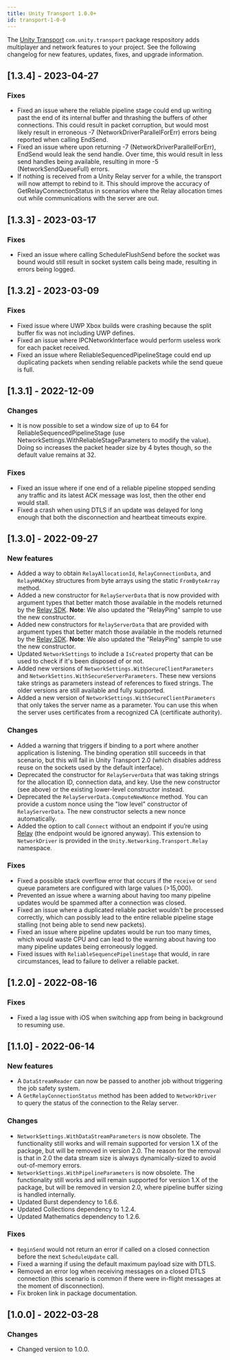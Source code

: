 ```yaml
---
title: Unity Transport 1.0.0+
id: transport-1-0-0
---
```


The [Unity Transport](https://docs-multiplayer.unity3d.com/transport/1.0.0/about/) `com.unity.transport` package respository adds multiplayer and network features to your project. See the following changelog for new features, updates, fixes, and upgrade information.

## [1.3.4] - 2023-04-27

### Fixes

- Fixed an issue where the reliable pipeline stage could end up writing past the end of its internal buffer and thrashing the buffers of other connections. This could result in packet corruption, but would most likely result in erroneous -7 (NetworkDriverParallelForErr) errors being reported when calling EndSend.
- Fixed an issue where upon returning -7 (NetworkDriverParallelForErr), EndSend would leak the send handle. Over time, this would result in less send handles being available, resulting in more -5 (NetworkSendQueueFull) errors.
- If nothing is received from a Unity Relay server for a while, the transport will now attempt to rebind to it. This should improve the accuracy of GetRelayConnectionStatus in scenarios where the Relay allocation times out while communications with the server are out.

## [1.3.3] - 2023-03-17

### Fixes

- Fixed an issue where calling ScheduleFlushSend before the socket was bound would still result in socket system calls being made, resulting in errors being logged.

## [1.3.2] - 2023-03-09

### Fixes

- Fixed issue where UWP Xbox builds were crashing because the split buffer fix was not including UWP defines.
- Fixed an issue where IPCNetworkInterface would perform useless work for each packet received.
- Fixed an issue where ReliableSequencedPipelineStage could end up duplicating packets when sending reliable packets while the send queue is full.

## [1.3.1] - 2022-12-09

### Changes

- It is now possible to set a window size of up to 64 for ReliableSequencedPipelineStage (use NetworkSettings.WithReliableStageParameters to modify the value). Doing so increases the packet header size by 4 bytes though, so the default value remains at 32.

### Fixes
- Fixed an issue where if one end of a reliable pipeline stopped sending any traffic and its latest ACK message was lost, then the other end would stall.
- Fixed a crash when using DTLS if an update was delayed for long enough that both the disconnection and heartbeat timeouts expire.

## [1.3.0] - 2022-09-27

### New features

* Added a way to obtain `RelayAllocationId`, `RelayConnectionData`, and `RelayHMACKey` structures from byte arrays using the static `FromByteArray` method.
* Added a new constructor for `RelayServerData` that is now provided with argument types that better match those available in the models returned by the [Relay SDK](https://docs.unity.com/relay/SDK/sdk.html). **Note**: We also updated the "RelayPing" sample to use the new constructor.
* Added new constructors for `RelayServerData` that are provided with argument types that better match those available in the models returned by the [Relay SDK](https://docs.unity.com/relay/SDK/sdk.html). **Note**: We also updated the "RelayPing" sample to use the new constructor.
* Updated `NetworkSettings` to include a `IsCreated` property that can be used to check if it's been disposed of or not.
* Added new versions of `NetworkSettings.WithSecureClientParameters` and `NetworkSettins.WithSecureServerParameters`. These new versions take strings as parameters instead of references to fixed strings. The older versions are still available and fully supported.
* Added a new version of `NetworkSettings.WithSecureClientParameters` that only takes the server name as a parameter. You can use this when the server uses certificates from a recognized CA (certificate authority).

### Changes

* Added a warning that triggers if binding to a port where another application is listening. The binding operation still succeeds in that scenario, but this will fail in Unity Transport 2.0 (which disables address reuse on the sockets used by the default interface).
* Deprecated the constructor for `RelayServerData` that was taking strings for the allocation ID, connection data, and key. Use the new constructor (see above) or the existing lower-level constructor instead.
* Deprecated the `RelayServerData.ComputeNewNonce` method. You can provide a custom nonce using the "low level" constructor of `RelayServerData`. The new constructor selects a new nonce automatically.
* Added the option to call `Connect` without an endpoint if you’re using [Relay](https://docs.unity.com/relay) (the endpoint would be ignored anyway). This extension to `NetworkDriver` is provided in the `Unity.Networking.Transport.Relay` namespace.

### Fixes

* Fixed a possible stack overflow error that occurs if the `receive` or `send` queue parameters are configured with large values (>15,000).
* Prevented an issue where a warning about having too many pipeline updates would be spammed after a connection was closed.
* Fixed an issue where a duplicated reliable packet wouldn't be processed correctly, which can possibly lead to the entire reliable pipeline stage stalling (not being able to send new packets).
* Fixed an issue where pipeline updates would be run too many times, which would waste CPU and can lead to the warning about having too many pipeline updates being erroneously logged.
* Fixed issues with `ReliableSequencePipelineStage` that would, in rare circumstances, lead to failure to deliver a reliable packet.

## [1.2.0] - 2022-08-16

### Fixes

* Fixed a lag issue with iOS when switching app from being in background to resuming use.

## [1.1.0] - 2022-06-14

### New features

* A `DataStreamReader` can now be passed to another job without triggering the job safety system.
* A `GetRelayConnectionStatus` method has been added to `NetworkDriver` to query the status of the connection to the Relay server.

### Changes

* `NetworkSettings.WithDataStreamParameters` is now obsolete. The functionality still works and will remain supported for version 1.X of the package, but will be removed in version 2.0. The reason for the removal is that in 2.0 the data stream size is always dynamically-sized to avoid out-of-memory errors.
* `NetworkSettings.WithPipelineParameters` is now obsolete. The functionality still works and will remain supported for version 1.X of the package, but will be removed in version 2.0, where pipeline buffer sizing is handled internally.
* Updated Burst dependency to 1.6.6.
* Updated Collections dependency to 1.2.4.
* Updated Mathematics dependency to 1.2.6.

### Fixes

* `BeginSend` would not return an error if called on a closed connection before the next `ScheduleUpdate` call.
* Fixed a warning if using the default maximum payload size with DTLS.
* Removed an error log when receiving messages on a closed DTLS connection (this scenario is common if there were in-flight messages at the moment of disconnection).
* Fix broken link in package documentation.

## [1.0.0] - 2022-03-28

### Changes

* Changed version to 1.0.0.